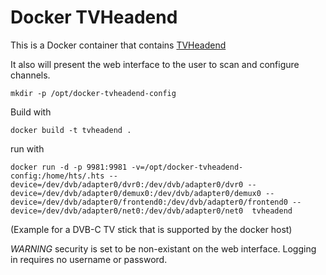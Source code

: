 Docker TVHeadend
================

This is a Docker container that contains [TVHeadend](https://tvheadend.org/)

It also will present the web interface to the user to scan and configure channels.


```
mkdir -p /opt/docker-tvheadend-config
```

Build with

```
docker build -t tvheadend .
```

run with

```
docker run -d -p 9981:9981 -v=/opt/docker-tvheadend-config:/home/hts/.hts --device=/dev/dvb/adapter0/dvr0:/dev/dvb/adapter0/dvr0 --device=/dev/dvb/adapter0/demux0:/dev/dvb/adapter0/demux0 --device=/dev/dvb/adapter0/frontend0:/dev/dvb/adapter0/frontend0 --device=/dev/dvb/adapter0/net0:/dev/dvb/adapter0/net0  tvheadend
```

(Example for a DVB-C TV stick that is supported by the docker host) 

*WARNING* security is set to be non-existant on the web interface. Logging in requires no username or password.
